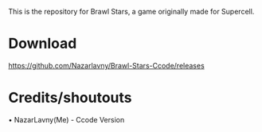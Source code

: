 This is the repository for Brawl Stars, a game originally made for Supercell.
# Download
https://github.com/Nazarlavny/Brawl-Stars-Ccode/releases
# Credits/shoutouts
• NazarLavny(Me) - Ccode Version
